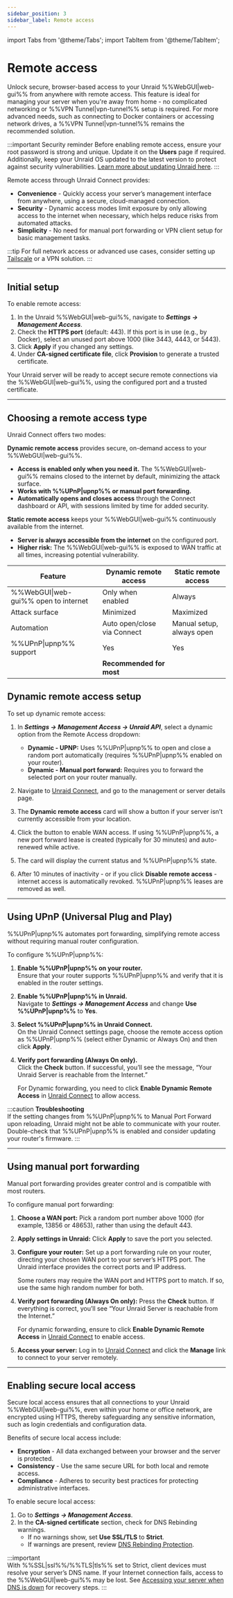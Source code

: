 ```yaml
---
sidebar_position: 3
sidebar_label: Remote access
---
```


import Tabs from '@theme/Tabs';
import TabItem from '@theme/TabItem';

# Remote access

Unlock secure, browser-based access to your Unraid %%WebGUI|web-gui%% from anywhere with remote access. This feature is ideal for managing your server when you're away from home - no complicated networking or %%VPN Tunnel|vpn-tunnel%% setup is required. For more advanced needs, such as connecting to Docker containers or accessing network drives, a %%VPN Tunnel|vpn-tunnel%% remains the recommended solution.

:::important Security reminder
Before enabling remote access, ensure your root password is strong and unique. Update it on the **Users** page if required. Additionally, keep your Unraid OS updated to the latest version to protect against security vulnerabilities. [Learn more about updating Unraid here](../unraid-os/system-administration/maintain-and-update/upgrading-unraid.md).
:::

Remote access through Unraid Connect provides:

- **Convenience** - Quickly access your server’s management interface from anywhere, using a secure, cloud-managed connection.
- **Security** - Dynamic access modes limit exposure by only allowing access to the internet when necessary, which helps reduce risks from automated attacks.
- **Simplicity** - No need for manual port forwarding or VPN client setup for basic management tasks.

:::tip
For full network access or advanced use cases, consider setting up [Tailscale](../unraid-os/system-administration/secure-your-server/tailscale.md) or a VPN solution.
:::

---

## Initial setup

To enable remote access:

1. In the Unraid %%WebGUI|web-gui%%, navigate to ***Settings → Management Access***.
2. Check the **HTTPS port** (default: 443). If this port is in use (e.g., by Docker), select an unused port above 1000 (like 3443, 4443, or 5443).
3. Click **Apply** if you changed any settings.
4. Under **CA-signed certificate file**, click **Provision** to generate a trusted certificate.

Your Unraid server will be ready to accept secure remote connections via the %%WebGUI|web-gui%%, using the configured port and a trusted certificate.

---

## Choosing a remote access type

Unraid Connect offers two modes:

<Tabs>
<TabItem value="dynamic" label="Dynamic remote access">

**Dynamic remote access** provides secure, on-demand access to your %%WebGUI|web-gui%%.

- **Access is enabled only when you need it.** The %%WebGUI|web-gui%% remains closed to the internet by default, minimizing the attack surface.
- **Works with %%UPnP|upnp%% or manual port forwarding.**
- **Automatically opens and closes access** through the Connect dashboard or API, with sessions limited by time for added security.

</TabItem>
<TabItem value="static" label="Static remote access">

**Static remote access** keeps your %%WebGUI|web-gui%% continuously available from the internet.

- **Server is always accessible from the internet** on the configured port.
- **Higher risk:** The %%WebGUI|web-gui%% is exposed to WAN traffic at all times, increasing potential vulnerability.

</TabItem>
</Tabs>

| Feature                  | Dynamic remote access        | Static remote access        |
|--------------------------|-----------------------------|-----------------------------|
| %%WebGUI&#124;web-gui%% open to internet  | Only when enabled           | Always                      |
| Attack surface           | Minimized                   | Maximized                   |
| Automation               | Auto open/close via Connect | Manual setup, always open   |
| %%UPnP&#124;upnp%% support             | Yes                         | Yes                         |
|                          | **Recommended for most**        |                             |

## Dynamic remote access setup

To set up dynamic remote access:

1. In ***Settings → Management Access → Unraid API***, select a dynamic option from the Remote Access dropdown:
    - **Dynamic - UPNP:** Uses %%UPnP|upnp%% to open and close a random port automatically (requires %%UPnP|upnp%% enabled on your router).
    - **Dynamic - Manual port forward:** Requires you to forward the selected port on your router manually.
2. Navigate to [Unraid Connect](https://connect.myunraid.net/), and go to the management or server details page.
3. The **Dynamic remote access** card will show a button if your server isn’t currently accessible from your location.

4. Click the button to enable WAN access. If using %%UPnP|upnp%%, a new port forward lease is created (typically for 30 minutes) and auto-renewed while active.
5. The card will display the current status and %%UPnP|upnp%% state.
6. After 10 minutes of inactivity - or if you click **Disable remote access** - internet access is automatically revoked. %%UPnP|upnp%% leases are removed as well.

---

## Using UPnP (Universal Plug and Play)

%%UPnP|upnp%% automates port forwarding, simplifying remote access without requiring manual router configuration.

To configure %%UPnP|upnp%%:

1. **Enable %%UPnP|upnp%% on your router.**  
   Ensure that your router supports %%UPnP|upnp%% and verify that it is enabled in the router settings.

2. **Enable %%UPnP|upnp%% in Unraid.**  
   Navigate to ***Settings → Management Access*** and change **Use %%UPnP|upnp%%** to **Yes**.

3. **Select %%UPnP|upnp%% in Unraid Connect.**  
   On the Unraid Connect settings page, choose the remote access option as %%UPnP|upnp%% (select either Dynamic or Always On) and then click **Apply**.

4. **Verify port forwarding (Always On only).**  
   Click the **Check** button. If successful, you’ll see the message, “Your Unraid Server is reachable from the Internet.”

   For Dynamic forwarding, you need to click **Enable Dynamic Remote Access** in [Unraid Connect](https://connect.myunraid.net/) to allow access.

:::caution **Troubleshooting**  
If the setting changes from %%UPnP|upnp%% to Manual Port Forward upon reloading, Unraid might not be able to communicate with your router. Double-check that %%UPnP|upnp%% is enabled and consider updating your router's firmware.
:::

---

## Using manual port forwarding

Manual port forwarding provides greater control and is compatible with most routers.

To configure manual port forwarding:

1. **Choose a WAN port:** Pick a random port number above 1000 (for example, 13856 or 48653), rather than using the default 443.

2. **Apply settings in Unraid:** Click **Apply** to save the port you selected.

3. **Configure your router:** Set up a port forwarding rule on your router, directing your chosen WAN port to your server’s HTTPS port. The Unraid interface provides the correct ports and IP address.

   Some routers may require the WAN port and HTTPS port to match. If so, use the same high random number for both.

4. **Verify port forwarding (Always On only):** Press the **Check** button. If everything is correct, you’ll see “Your Unraid Server is reachable from the Internet.”

   For dynamic forwarding, ensure to click **Enable Dynamic Remote Access** in [Unraid Connect](https://connect.myunraid.net/) to enable access.

5. **Access your server:** Log in to [Unraid Connect](https://connect.myunraid.net/) and click the **Manage** link to connect to your server remotely.

---

## Enabling secure local access

Secure local access ensures that all connections to your Unraid %%WebGUI|web-gui%%, even within your home or office network, are encrypted using HTTPS, thereby safeguarding any sensitive information, such as login credentials and configuration data.

Benefits of secure local access include:

- **Encryption** - All data exchanged between your browser and the server is protected.
- **Consistency** - Use the same secure URL for both local and remote access.
- **Compliance** - Adheres to security best practices for protecting administrative interfaces.

To enable secure local access:

1. Go to ***Settings → Management Access***.
2. In the **CA-signed certificate** section, check for DNS Rebinding warnings.
   - If no warnings show, set **Use SSL/TLS** to **Strict**.
   - If warnings are present, review [DNS Rebinding Protection](../unraid-connect/overview-and-setup.md#dns-rebinding-protection).

:::important  
With %%SSL|ssl%%/%%TLS|tls%% set to Strict, client devices must resolve your server’s DNS name. If your Internet connection fails, access to the %%WebGUI|web-gui%% may be lost. See [Accessing your server when DNS is down](../unraid-connect/overview-and-setup.md#accessing-your-server-when-dns-is-down) for recovery steps.
:::
